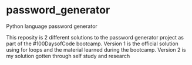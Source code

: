 # password_generator
Python language password generator 

This reposity is 2 different solutions to the password generator project as part of the #100DaysofCode bootcamp. Version 1 is the official solution using for loops and the material learned during the bootcamp. Version 2 is my solution gotten through self study and research
